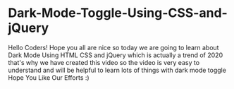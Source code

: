 # Dark-Mode-Toggle-Using-CSS-and-jQuery
Hello Coders! Hope you all are nice so today we are going to learn about Dark Mode Using HTML CSS and jQuery which is actually a trend of 2020 that's why we have created this video so the video is very easy to understand and will be helpful to learn lots of things with dark mode toggle Hope You Like Our Efforts :)

